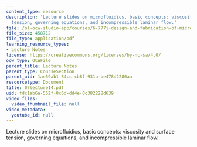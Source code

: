 ```yaml
---
content_type: resource
description: 'Lecture slides on microfluidics, basic concepts: viscosity and surface
  tension, governing equations, and incompressible laminar flow.'
file: /ol-ocw-studio-app/courses/6-777j-design-and-fabrication-of-microelectromechanical-devices-spring-2007/fdc1ab6a552f0c6ddd4e0c382228d639_07lecture14.pdf
file_size: 458712
file_type: application/pdf
learning_resource_types:
- Lecture Notes
license: https://creativecommons.org/licenses/by-nc-sa/4.0/
ocw_type: OCWFile
parent_title: Lecture Notes
parent_type: CourseSection
parent_uid: 1ae59ab1-84cc-cb8f-931a-be478d2280aa
resourcetype: Document
title: 07lecture14.pdf
uid: fdc1ab6a-552f-0c6d-dd4e-0c382228d639
video_files:
  video_thumbnail_file: null
video_metadata:
  youtube_id: null
---
```

Lecture slides on microfluidics, basic concepts: viscosity and surface tension, governing equations, and incompressible laminar flow.